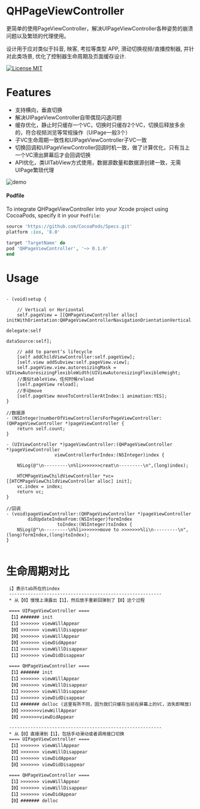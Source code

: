 # QHPageViewController
更简单的使用PageViewController，解决UIPageViewController各种姿势的崩溃问题以及繁琐的代理使用。

设计用于应对类似于抖音, 映客, 考拉等类型 APP, 滑动切换视频/直播控制器, 并针对此类场景, 优化了控制器生命周期及页面缓存设计.

[![License MIT](https://img.shields.io/badge/license-MIT-green.svg?style=flat)](https://raw.githubusercontent.com/ibireme/YYText/master/LICENSE)

Features
==============

 - 支持横向，垂直切换
 - 解决UIPageViewController自带偶现闪退问题
 - 缓存优化，静止时只缓存一个VC，切换时只缓存2个VC，切换后释放多余的，符合视频浏览等常规操作（UIPage一般3个）
 - 子VC生命周期一致性和UIPageViewController子VC一致
 - 切换回调和UIPageViewController回调时机一致，做了计算优化，只有当上一个VC滑出屏幕后才会回调切换
 - API优化，类UITabView方式使用，数据源数量和数据源创建一致，无需UIPage繁琐代理


 ![demo](https://github.com/imqiuhang/QHPageViewController/blob/master/Screenshots/demo.gif)


#### Podfile

To integrate QHPageViewController into your Xcode project using CocoaPods, specify it in your `Podfile`:

```ruby
source 'https://github.com/CocoaPods/Specs.git'
platform :ios, '8.0'

target 'TargetName' do
pod 'QHPageViewController', '~> 0.1.0'
end
```

 

Usage
==============

```objc

- (void)setup {
    
    // Vertical or Horizontal
    self.pageView = [[QHPageViewController alloc] initWithOrientation:QHPageViewControllerNavigationOrientationVertical
                                                               delegate:self
                                                             dataSource:self];
                                                             
    // add to parent‘s lifecycle
    [self addChildViewController:self.pageView];
    [self.view addSubview:self.pageView.view];
    self.pageView.view.autoresizingMask = UIViewAutoresizingFlexibleWidth|UIViewAutoresizingFlexibleHeight;
    //类似tableView，任何时候reload
    [self.pageView reload];
    //手动move
    [self.pageView moveToControllerAtIndex:1 animation:YES];
}

//数据源
- (NSInteger)numberOfViewControllersForPageViewController:(QHPageViewController *)pageViewController {
    return self.count;
}

- (UIViewController *)pageViewController:(QHPageViewController *)pageViewController
                  viewControllerForIndex:(NSInteger)index {
    
    NSLog(@"\n---------\n%li>>>>>>>creat\n---------\n",(long)index);
    
    HTCMPageViewChildViewController *vc= [[HTCMPageViewChildViewController alloc] init];
    vc.index = index;
    return vc;
}

//回调
- (void)pageViewController:(QHPageViewController *)pageViewController
        didUpdateIndexFrom:(NSInteger)formIndex
                   toIndex:(NSInteger)toIndex {
    NSLog(@"\n---------\n%li>>>>>>>move to >>>>>>>%li\n---------\n",(long)formIndex,(long)toIndex);
}


```


 生命周期对比
==============


```objc
 i】表示tab所在的index
 ---------------------------------------------------------
 * 从【0】慢慢上滑露出【1】，然后放手重新回弹到了【0】这个过程
 
 ==== UIPageViewController ====
 【1】####### init
 【1】>>>>>>> viewWillAppear
 【0】>>>>>>> viewWillDisappear
 【0】>>>>>>> viewWillAppear
 【0】>>>>>>> viewDidAppear
 【1】>>>>>>> viewWillDisappear
 【1】>>>>>>> viewDidDisappear
 
 ==== QHPageViewController ====
 【1】####### init
 【1】>>>>>>> viewWillAppear
 【0】>>>>>>> viewWillDisappear
 【1】>>>>>>> viewWillDisappear
 【1】>>>>>>> viewDidDisappear
 【1】####### delloc (这里有所不同，因为我们只缓存当前在屏幕上的VC，消失即释放)
 【0】>>>>>>>viewWillAppear
 【0】>>>>>>>viewDidAppear
 
 ---------------------------------------------------------
 * 从【0】直接滑到【1】，包括手动滑动或者调用接口切换
 ==== UIPageViewController ====
 【1】>>>>>>> viewWillAppear
 【0】>>>>>>> viewWillDisappear
 【1】>>>>>>> viewDidAppear
 【0】>>>>>>> viewDidDisappear
 
 ==== QHPageViewController ====
 【1】>>>>>>> viewWillAppear
 【0】>>>>>>> viewWillDisappear
 【1】>>>>>>> viewDidAppear
 【0】####### delloc
 
```